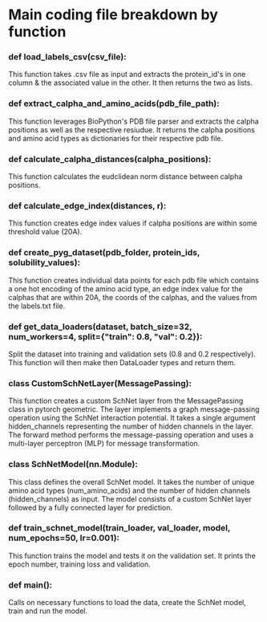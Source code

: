 # Main coding file breakdown by function

### def load_labels_csv(csv_file):
This function takes .csv file as input and extracts the protein_id's in one column & the associated value in the other. It then returns the two as lists.

### def extract_calpha_and_amino_acids(pdb_file_path):
This function leverages BioPython's PDB file parser and extracts the calpha positions as well as the respective resiudue. It returns the calpha positions and amino acid types as dictionaries for their respective pdb file.

### def calculate_calpha_distances(calpha_positions):
This function calculates the eudclidean norm distance between calpha positions.

### def calculate_edge_index(distances, r):
This function creates edge index values if calpha positions are within some threshold value (20A).

### def create_pyg_dataset(pdb_folder, protein_ids, solubility_values):
This function creates individual data points for each pdb file which contains a one hot encoding of the amino acid type, an edge index value for the calphas that are within 20A, the coords of the calphas, and the values from the labels.txt file.

### def get_data_loaders(dataset, batch_size=32, num_workers=4, split={"train": 0.8, "val": 0.2}):
Split the dataset into training and validation sets (0.8 and 0.2 respectively). This function will then make then DataLoader types and return them.

### class CustomSchNetLayer(MessagePassing):
This function creates a custom SchNet layer from the MessagePassing class in pytorch geometric. The layer implements a graph message-passing operation using the SchNet interaction potential. It takes a single argument hidden_channels representing the number of hidden channels in the layer. The forward method performs the message-passing operation and uses a multi-layer perceptron (MLP) for message transformation.

### class SchNetModel(nn.Module):
This class defines the overall SchNet model. It takes the number of unique amino acid types (num_amino_acids) and the number of hidden channels (hidden_channels) as input. The model consists of a custom SchNet layer followed by a fully connected layer for prediction.

### def train_schnet_model(train_loader, val_loader, model, num_epochs=50, lr=0.001):
This function trains the model and tests it on the validation set. It prints the epoch number, training loss and validation.

### def main():
Calls on necessary functions to load the data, create the SchNet model, train and run the model.
